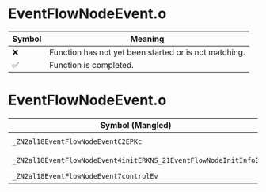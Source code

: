 # EventFlowNodeEvent.o
| Symbol | Meaning 
| ------------- | ------------- 
| :x: | Function has not yet been started or is not matching. 
| :white_check_mark: | Function is completed. 


# EventFlowNodeEvent.o
| Symbol (Mangled) | Symbol (Demangled) | Decompiled? |
| ------------- |  ------------- | ------------- |
| `_ZN2al18EventFlowNodeEventC2EPKc` | `al::EventFlowNodeEvent::EventFlowNodeEvent(char const*)` | :white_check_mark: |
| `_ZN2al18EventFlowNodeEvent4initERKNS_21EventFlowNodeInitInfoE` | `al::EventFlowNodeEvent::init(al::EventFlowNodeInitInfo const&)` | :white_check_mark: |
| `_ZN2al18EventFlowNodeEvent7controlEv` | `al::EventFlowNodeEvent::control(void)` | :white_check_mark: |
